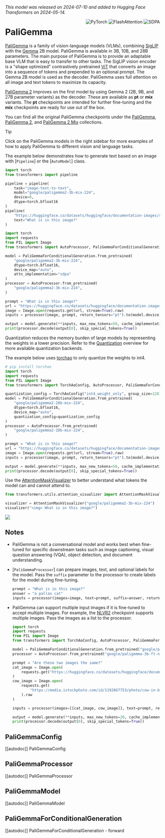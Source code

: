 <!--Copyright 2024 The HuggingFace Team. All rights reserved.

Licensed under the Apache License, Version 2.0 (the "License"); you may not use this file except in compliance with
the License. You may obtain a copy of the License at

http://www.apache.org/licenses/LICENSE-2.0

Unless required by applicable law or agreed to in writing, software distributed under the License is distributed on
an "AS IS" BASIS, WITHOUT WARRANTIES OR CONDITIONS OF ANY KIND, either express or implied. See the License for the
specific language governing permissions and limitations under the License.

⚠️ Note that this file is in Markdown but contain specific syntax for our doc-builder (similar to MDX) that may not be
rendered properly in your Markdown viewer.

-->
*This model was released on 2024-07-10 and added to Hugging Face Transformers on 2024-05-14.*

<div style="float: right;">
    <div class="flex flex-wrap space-x-1">
        <img alt="PyTorch" src="https://img.shields.io/badge/PyTorch-DE3412?style=flat&logo=pytorch&logoColor=white">
        <img alt="FlashAttention" src="https://img.shields.io/badge/%E2%9A%A1%EF%B8%8E%20FlashAttention-eae0c8?style=flat">
        <img alt="SDPA" src="https://img.shields.io/badge/SDPA-DE3412?style=flat&logo=pytorch&logoColor=white">
    </div>
</div>

# PaliGemma

[PaliGemma](https://huggingface.co/papers/2407.07726) is a family of vision-language models (VLMs), combining [SigLIP](./siglip) with the [Gemma](./gemma) 2B model. PaliGemma is available in 3B, 10B, and 28B parameters. The main purpose of PaliGemma is to provide an adaptable base VLM that is easy to transfer to other tasks. The SigLIP vision encoder is a "shape optimized" contrastively pretrained [ViT](./vit) that converts an image into a sequence of tokens and prepended to an optional prompt. The Gemma 2B model is used as the decoder. PaliGemma uses full attention on all image and text tokens to maximize its capacity.

[PaliGemma 2](https://huggingface.co/papers/2412.03555) improves on the first model by using Gemma 2 (2B, 9B, and 27B parameter variants) as the decoder. These are available as **pt** or **mix** variants. The **pt** checkpoints are intended for further fine-tuning and the **mix** checkpoints are ready for use out of the box.

You can find all the original PaliGemma checkpoints under the [PaliGemma](https://huggingface.co/collections/google/paligemma-release-6643a9ffbf57de2ae0448dda), [PaliGemma 2](https://huggingface.co/collections/google/paligemma-2-release-67500e1e1dbfdd4dee27ba48), and [PaliGemma 2 Mix](https://huggingface.co/collections/google/paligemma-2-mix-67ac6a251aaf3ee73679dcc4) collections.

> [!TIP]
> Click on the PaliGemma models in the right sidebar for more examples of how to apply PaliGemma to different vision and language tasks.

The example below demonstrates how to generate text based on an image with [`Pipeline`] or the [`AutoModel`] class.

<hfoptions id="usage">
<hfoption id="Pipeline">

```py
import torch
from transformers import pipeline

pipeline = pipeline(
    task="image-text-to-text",
    model="google/paligemma2-3b-mix-224",
    device=0,
    dtype=torch.bfloat16
)
pipeline(
    "https://huggingface.co/datasets/huggingface/documentation-images/resolve/main/pipeline-cat-chonk.jpeg",
    text="What is in this image?"
)
```

</hfoption>
<hfoption id="AutoModel">

```py
import torch
import requests
from PIL import Image
from transformers import AutoProcessor, PaliGemmaForConditionalGeneration

model = PaliGemmaForConditionalGeneration.from_pretrained(
    "google/paligemma2-3b-mix-224",
    dtype=torch.bfloat16,
    device_map="auto",
    attn_implementation="sdpa"
)
processor = AutoProcessor.from_pretrained(
    "google/paligemma2-3b-mix-224",
)

prompt = "What is in this image?"
url = "https://huggingface.co/datasets/huggingface/documentation-images/resolve/main/pipeline-cat-chonk.jpeg"
image = Image.open(requests.get(url, stream=True).raw)
inputs = processor(image, prompt, return_tensors="pt").to(model.device)

output = model.generate(**inputs, max_new_tokens=50, cache_implementation="static")
print(processor.decode(output[0], skip_special_tokens=True))
```

</hfoption>
</hfoptions>

Quantization reduces the memory burden of large models by representing the weights in a lower precision. Refer to the [Quantization](../quantization/overview) overview for more available quantization backends.

The example below uses [torchao](../quantization/torchao) to only quantize the weights to int4.

```py
# pip install torchao
import torch
import requests
from PIL import Image
from transformers import TorchAoConfig, AutoProcessor, PaliGemmaForConditionalGeneration

quantization_config = TorchAoConfig("int4_weight_only", group_size=128)
model = PaliGemmaForConditionalGeneration.from_pretrained(
    "google/paligemma2-28b-mix-224",
    dtype=torch.bfloat16,
    device_map="auto",
    quantization_config=quantization_config
)
processor = AutoProcessor.from_pretrained(
    "google/paligemma2-28b-mix-224",
)

prompt = "What is in this image?"
url = "https://huggingface.co/datasets/huggingface/documentation-images/resolve/main/pipeline-cat-chonk.jpeg"
image = Image.open(requests.get(url, stream=True).raw)
inputs = processor(image, prompt, return_tensors="pt").to(model.device)

output = model.generate(**inputs, max_new_tokens=50, cache_implementation="static")
print(processor.decode(output[0], skip_special_tokens=True))
```

Use the [AttentionMaskVisualizer](https://github.com/huggingface/transformers/blob/beb9b5b02246b9b7ee81ddf938f93f44cfeaad19/src/transformers/utils/attention_visualizer.py#L139) to better understand what tokens the model can and cannot attend to.

```py
from transformers.utils.attention_visualizer import AttentionMaskVisualizer

visualizer = AttentionMaskVisualizer("google/paligemma2-3b-mix-224")
visualizer("<img> What is in this image?")
```

<div class="flex justify-center">
    <img src="https://huggingface.co/datasets/huggingface/documentation-images/resolve/main/transformers/model_doc/paligemma2-attn-mask.png"/>
</div>

## Notes

- PaliGemma is not a conversational model and works best when fine-tuned for specific downstream tasks such as image captioning, visual question answering (VQA), object detection, and document understanding.
- [`PaliGemmaProcessor`] can prepare images, text, and optional labels for the model. Pass the `suffix` parameter to the processor to create labels for the model during fine-tuning.

    ```py
    prompt = "What is in this image?"
    answer = "a pallas cat"
    inputs = processor(images=image, text=prompt, suffix=answer, return_tensors="pt")
    ```
- PaliGemma can support multiple input images if it is fine-tuned to accept multiple images. For example, the [NLVR2](https://huggingface.co/google/paligemma-3b-ft-nlvr2-448) checkpoint supports multiple images. Pass the images as a list to the processor.

    ```py
    import torch
    import requests
    from PIL import Image
    from transformers import TorchAoConfig, AutoProcessor, PaliGemmaForConditionalGeneration

    model = PaliGemmaForConditionalGeneration.from_pretrained("google/paligemma-3b-ft-nlvr2-448")
    processor = AutoProcessor.from_pretrained("google/paligemma-3b-ft-nlvr2-448")

    prompt = "Are these two images the same?"
    cat_image = Image.open(
        requests.get("https://huggingface.co/datasets/huggingface/documentation-images/resolve/main/pipeline-cat-chonk.jpeg", stream=True).raw
    )
    cow_image = Image.open(
        requests.get(
            "https://media.istockphoto.com/id/1192867753/photo/cow-in-berchida-beach-siniscola.jpg?s=612x612&w=0&k=20&c=v0hjjniwsMNfJSuKWZuIn8pssmD5h5bSN1peBd1CmH4=", stream=True
        ).raw
    )

    inputs = processor(images=[[cat_image, cow_image]], text=prompt, return_tensors="pt")

    output = model.generate(**inputs, max_new_tokens=20, cache_implementation="static")
    print(processor.decode(output[0], skip_special_tokens=True))
    ```

## PaliGemmaConfig

[[autodoc]] PaliGemmaConfig

## PaliGemmaProcessor

[[autodoc]] PaliGemmaProcessor

## PaliGemmaModel

[[autodoc]] PaliGemmaModel

## PaliGemmaForConditionalGeneration

[[autodoc]] PaliGemmaForConditionalGeneration
    - forward
